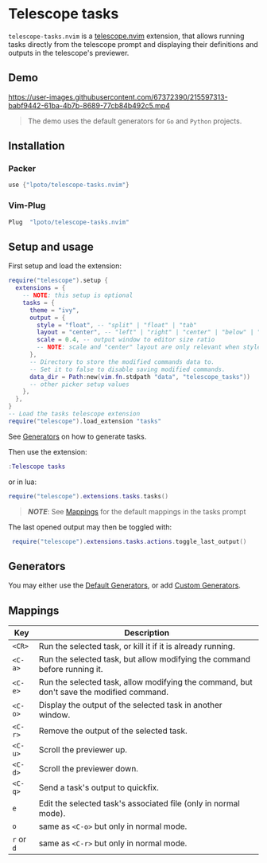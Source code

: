 # Telescope tasks

`telescope-tasks.nvim` is a [telescope.nvim](https://github.com/nvim-telescope/telescope.nvim) extension,
that allows running tasks directly from the telescope prompt and displaying their
definitions and outputs in the telescope's previewer.

## Demo

https://user-images.githubusercontent.com/67372390/215597313-babf9442-61ba-4b7b-8689-77cb84b492c5.mp4

> The demo uses the default generators for `Go` and `Python` projects.

## Installation

### Packer

```lua
use {"lpoto/telescope-tasks.nvim"}
```

### Vim-Plug

```lua
Plug  "lpoto/telescope-tasks.nvim"
```

## Setup and usage

First setup and load the extension:

```lua
require("telescope").setup {
  extensions = {
    -- NOTE: this setup is optional
    tasks = {
      theme = "ivy",
      output = {
        style = "float", -- "split" | "float" | "tab"
        layout = "center", -- "left" | "right" | "center" | "below" | "above"
        scale = 0.4, -- output window to editor size ratio
        -- NOTE: scale and "center" layout are only relevant when style == "float"
      },
      -- Directory to store the modified commands data to.
      -- Set it to false to disable saving modified commands.
      data_dir = Path:new(vim.fn.stdpath "data", "telescope_tasks"))
      -- other picker setup values
    },
  },
}
-- Load the tasks telescope extension
require("telescope").load_extension "tasks"
```

See [Generators](#generators) on how to generate tasks.

Then use the extension:

```lua
:Telescope tasks
```

or in lua:

```lua
require("telescope").extensions.tasks.tasks()
```

> **_NOTE_**: See [Mappings](#mappings) for the default mappings in the tasks prompt

The last opened output may then be toggled with:

```lua
 require("telescope").extensions.tasks.actions.toggle_last_output()
```

## Generators

You may either use the [Default Generators](./DEFAULT_GENERATORS.md), or add [Custom Generators](./CUSTOM_GENERATORS.md).

## Mappings

| Key        | Description                                                                              |
| ---------- | ---------------------------------------------------------------------------------------- |
| `<CR>`     | Run the selected task, or kill it if it is already running.                              |
| `<C-a>`    | Run the selected task, but allow modifying the command before running it.                |
| `<C-e>`    | Run the selected task, allow modifying the command, but don't save the modified command. |
| `<C-o>`    | Display the output of the selected task in another window.                               |
| `<C-r>`    | Remove the output of the selected task.                                                  |
| `<C-u>`    | Scroll the previewer up.                                                                 |
| `<C-d>`    | Scroll the previewer down.                                                               |
| `<C-q>`    | Send a task's output to quickfix.                                                        |
| `e`        | Edit the selected task's associated file (only in normal mode).                          |
| `o`        | same as `<C-o>` but only in normal mode.                                                 |
| `r` or `d` | same as `<C-r>` but only in normal mode.                                                 |
